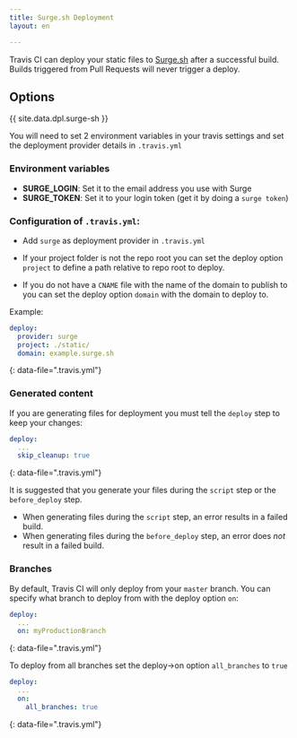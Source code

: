 ```yaml
---
title: Surge.sh Deployment
layout: en

---
```


Travis CI can deploy your static files to [Surge.sh](https://surge.sh/) after a
successful build. Builds triggered from Pull Requests will never trigger a
deploy.

<aside markdown="block" class="ataglance">

## Options

{{ site.data.dpl.surge-sh }}

</aside>

You will need to set 2 environment variables in your travis settings and set the deployment provider details in `.travis.yml`

### Environment variables

- **SURGE_LOGIN**: Set it to the email address you use with Surge
- **SURGE_TOKEN**: Set it to your login token (get it by doing a `surge token`)

### Configuration of `.travis.yml`:

- Add `surge` as deployment provider in `.travis.yml`

- If your project folder is not the repo root you can set the deploy option `project` to define a path relative to repo root to deploy.

- If you do not have a `CNAME` file with the name of the domain to publish to you can set the deploy option `domain` with the domain to deploy to.

Example:

```yaml
deploy:
  provider: surge
  project: ./static/
  domain: example.surge.sh  
```
{: data-file=".travis.yml"}

### Generated content

If you are generating files for deployment you must tell the `deploy` step to keep your changes:

```yaml
deploy:
  ...
  skip_cleanup: true
```
{: data-file=".travis.yml"}

It is suggested that you generate your files during the `script` step or the `before_deploy` step.

- When generating files during the `script` step, an error results in a failed build.
- When generating files during the `before_deploy` step, an error does *not* result in a failed build.

### Branches

By default, Travis CI will only deploy from your `master` branch. You can specify what branch to deploy from with the deploy option `on`:

```yaml
deploy:
  ...
  on: myProductionBranch
```
{: data-file=".travis.yml"}

To deploy from all branches set the deploy->on option `all_branches` to `true`

```yaml
deploy:
  ...
  on:
    all_branches: true
```
{: data-file=".travis.yml"}
